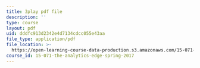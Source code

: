 ```yaml
---
title: 3play pdf file
description: ''
type: course
layout: pdf
uid: dddfc913d2342e4d7134cdcc055e43aa
file_type: application/pdf
file_location: >-
  https://open-learning-course-data-production.s3.amazonaws.com/15-071-the-analytics-edge-spring-2017/dddfc913d2342e4d7134cdcc055e43aa_QDzTeo6n0Q8.pdf
course_id: 15-071-the-analytics-edge-spring-2017
---
```

